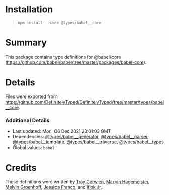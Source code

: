 # Installation
> `npm install --save @types/babel__core`

# Summary
This package contains type definitions for @babel/core (https://github.com/babel/babel/tree/master/packages/babel-core).

# Details
Files were exported from https://github.com/DefinitelyTyped/DefinitelyTyped/tree/master/types/babel__core.

### Additional Details
 * Last updated: Mon, 06 Dec 2021 23:01:03 GMT
 * Dependencies: [@types/babel__generator](https://npmjs.com/package/@types/babel__generator), [@types/babel__parser](https://npmjs.com/package/@types/babel__parser), [@types/babel__template](https://npmjs.com/package/@types/babel__template), [@types/babel__traverse](https://npmjs.com/package/@types/babel__traverse), [@types/babel__types](https://npmjs.com/package/@types/babel__types)
 * Global values: `babel`

# Credits
These definitions were written by [Troy Gerwien](https://github.com/yortus), [Marvin Hagemeister](https://github.com/marvinhagemeister), [Melvin Groenhoff](https://github.com/mgroenhoff), [Jessica Franco](https://github.com/Jessidhia), and [Ifiok Jr.](https://github.com/ifiokjr).
